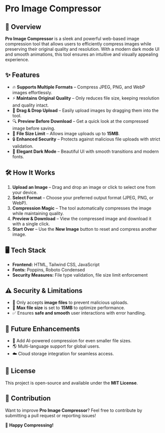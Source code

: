 # Pro Image Compressor

## 🚀 Overview
**Pro Image Compressor** is a sleek and powerful web-based image compression tool that allows users to efficiently compress images while preserving their original quality and resolution. With a modern dark mode UI and smooth animations, this tool ensures an intuitive and visually appealing experience.

## ✨ Features
- 🔥 **Supports Multiple Formats** – Compress JPEG, PNG, and WebP images effortlessly.
- ⚡ **Maintains Original Quality** – Only reduces file size, keeping resolution and quality intact.
- 📂 **Drag & Drop Upload** – Easily upload images by dragging them into the tool.
- 🔍 **Preview Before Download** – Get a quick look at the compressed image before saving.
- 📏 **File Size Limit** – Allows image uploads up to **15MB**.
- 🔒 **Enhanced Security** – Protects against malicious file uploads with strict validation.
- 🎨 **Elegant Dark Mode** – Beautiful UI with smooth transitions and modern fonts.

## 🛠️ How It Works
1. **Upload an Image** – Drag and drop an image or click to select one from your device.
2. **Select Format** – Choose your preferred output format (JPEG, PNG, or WebP).
3. **Compression Magic** – The tool automatically compresses the image while maintaining quality.
4. **Preview & Download** – View the compressed image and download it with a single click.
5. **Start Over** – Use the **New Image** button to reset and compress another image.

## 🖥️ Tech Stack
- **Frontend:** HTML, Tailwind CSS, JavaScript
- **Fonts:** Poppins, Roboto Condensed
- **Security Measures:** File type validation, file size limit enforcement

## ⚠️ Security & Limitations
- 🚫 Only accepts **image files** to prevent malicious uploads.
- 📏 **Max file size** is set to **15MB** to optimize performance.
- ✅ Ensures **safe and smooth** user interactions with error handling.

## 🎯 Future Enhancements
- 📌 Add AI-powered compression for even smaller file sizes.
- 🌎 Multi-language support for global users.
- ☁️ Cloud storage integration for seamless access.

## 📜 License
This project is open-source and available under the **MIT License**.

## 📩 Contribution
Want to improve **Pro Image Compressor**? Feel free to contribute by submitting a pull request or reporting issues!

🚀 **Happy Compressing!**

